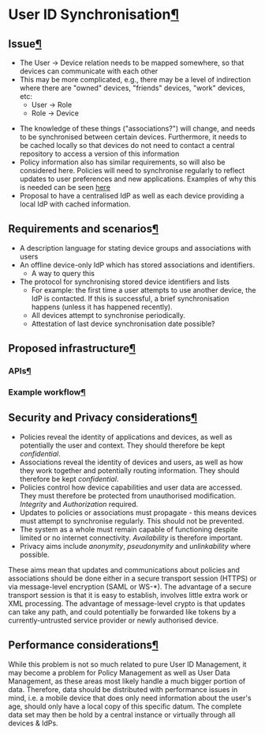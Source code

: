 User ID Synchronisation[¶](#User-ID-Synchronisation)
====================================================

Issue[¶](#Issue)
----------------

-   The User -\> Device relation needs to be mapped somewhere, so that
    devices can communicate with each other
-   This may be more complicated, e.g., there may be a level of
    indirection where there are "owned" devices, "friends" devices,
    "work" devices, etc:
    -   User -\> Role
    -   Role -\> Device

<!-- -->

-   The knowledge of these things ("associations?") will change, and
    needs to be synchronised between certain devices. Furthermore, it
    needs to be cached locally so that devices do not need to contact a
    central repository to access a version of this information
-   Policy information also has similar requirements, so will also be
    considered here. Policies will need to synchronise regularly to
    reflect updates to user preferences and new applications. Examples
    of why this is needed can be seen [here](here.html)
-   Proposal to have a centralised IdP as well as each device providing
    a local IdP with cached information.

Requirements and scenarios[¶](#Requirements-and-scenarios)
----------------------------------------------------------

-   A description language for stating device groups and associations
    with users
-   An offline device-only IdP which has stored associations and
    identifiers.
    -   A way to query this
-   The protocol for synchronising stored device identifiers and lists
    -   For example: the first time a user attempts to use another
        device, the IdP is contacted. If this is successful, a brief
        synchronisation happens (unless it has happened recently).
    -   All devices attempt to synchronise periodically.
    -   Attestation of last device synchronisation date possible?

Proposed infrastructure[¶](#Proposed-infrastructure)
----------------------------------------------------

### APIs[¶](#APIs)

### Example workflow[¶](#Example-workflow)

Security and Privacy considerations[¶](#Security-and-Privacy-considerations)
----------------------------------------------------------------------------

-   Policies reveal the identity of applications and devices, as well as
    potentially the user and context. They should therefore be kept
    *confidential*.
-   Associations reveal the identity of devices and users, as well as
    how they work together and potentially routing information. They
    should therefore be kept *confidential*.
-   Policies control how device capabilities and user data are accessed.
    They must therefore be protected from unauthorised modification.
    *Integrity* and *Authorization* required.
-   Updates to policies or associations must propagate - this means
    devices must attempt to synchronise regularly. This should not be
    prevented.
-   The system as a whole must remain capable of functioning despite
    limited or no internet connectivity. *Availability* is therefore
    important.
-   Privacy aims include *anonymity*, *pseudonymity* and *unlinkability*
    where possible.

These aims mean that updates and communications about policies and
associations should be done either in a secure transport session (HTTPS)
or via message-level encryption (SAML or WS-\*). The advantage of a
secure transport session is that it is easy to establish, involves
little extra work or XML processing. The advantage of message-level
crypto is that updates can take any path, and could potentially be
forwarded like tokens by a currently-untrusted service provider or newly
authorised device.

Performance considerations[¶](#Performance-considerations)
----------------------------------------------------------

While this problem is not so much related to pure User ID Management, it
may become a problem for Policy Management as well as User Data
Management, as these areas most likely handle a much bigger portion of
data. Therefore, data should be distributed with performance issues in
mind, i.e. a mobile device that does only need information about the
user's age, should only have a local copy of this specific datum. The
complete data set may then be hold by a central instance or virtually
through all devices & IdPs.

